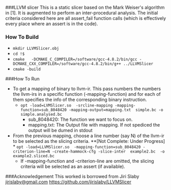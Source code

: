 ###LLVM slicer
This is a static slicer based on the Mark Weiser's algorithm in [1]. It is
augmented to perform an inter-procedural analysis. The initial criteria
considered here are all assert_fail function calls (which is effectively every
place where an assert is in the code).

### How To Build
  - `mkdir LLVMSlicer.obj`
  - `cd !$`
  - `cmake   -DCMAKE_C_COMPILER=/software/gcc-4.8.2/bin/gcc -DCMAKE_CXX_COMPILER=/software/gcc-4.8.2/bin/g++ ../LLVMSlicer`
  - `cmake -build`

###How To Run
  - To get a mapping of binary to llvm-ir. This pass numbers the numbers the llvm-irs in a specific function (-mapping-function) and for each of them
    specifies the info of the corresponding binary instruction.
    * `opt -load=LVMSlicer.so  -srcline-mapping -mapping-function=sub_8048420 -mapping-output=mapping.txt  simple.bc -o simple.analysed.bc` 
      * sub_8048420: The function we want to focus on.
      * mapping.txt: The Output file with mapping. If not spediced the output will be dumed in stdout
  -  From the previous mapping, choose a line number (say N) of the llvm-ir to be selected as the slicing criteria. **[Not Complete: Under Progress]
    * `opt -load=LLVMSlicer.so  -mapping-function=sub_8048420 -criterion-line=N -create-hammock-cfg -slice-inter  example2.bc  -o example2.sliced.bc`
      * If -mapping-function and -criterion-line are omitted, the slicing criteria will be selected as an assert (if available).



###Acknowledgement
This worked is borrowed from 
Jiri Slaby <jirislaby@gmail.com>
https://github.com/jirislaby/LLVMSlicer

